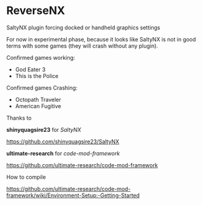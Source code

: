 # ReverseNX
SaltyNX plugin forcing docked or handheld graphics settings

For now in experimental phase, because it looks like SaltyNX is not in good terms with some games (they will crash without any plugin).

Confirmed games working:
- God Eater 3
- This is the Police

Confirmed games Crashing:
- Octopath Traveler
- American Fugitive

Thanks to 

**shinyquagsire23** for *SaltyNX*

https://github.com/shinyquagsire23/SaltyNX

**ultimate-research** for *code-mod-framework*

https://github.com/ultimate-research/code-mod-framework



How to compile

https://github.com/ultimate-research/code-mod-framework/wiki/Environment-Setup:-Getting-Started
